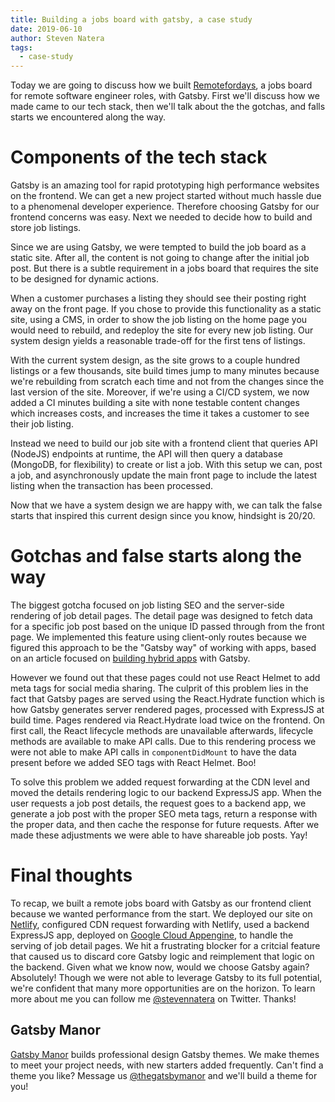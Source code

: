 ```yaml
---
title: Building a jobs board with gatsby, a case study
date: 2019-06-10
author: Steven Natera
tags:
  - case-study
---
```


Today we are going to discuss how we built [Remotefordays](https://remotefordays.com), a jobs board for remote software engineer roles, with Gatsby. First we'll discuss how we made came to our tech stack, then we'll talk about the the gotchas, and falls starts we encountered along the way.

# Components of the tech stack

Gatsby is an amazing tool for rapid prototyping high performance websites on the frontend. We can get a new project started without much hassle due to a phenomenal developer experience. Therefore choosing Gatsby for our frontend concerns was easy. Next we needed to decide how to build and store job listings.

Since we are using Gatsby, we were tempted to build the job board as a static site. After all, the content is not going to change after the initial job post. But there is a subtle requirement in a jobs board that requires the site to be designed for dynamic actions.

When a customer purchases a listing they should see their posting right away on the front page. If you chose to provide this functionality as a static site, using a CMS, in order to show the job listing on the home page you would need to rebuild, and redeploy the site for every new job listing. Our system design yields a reasonable trade-off for the first tens of listings.

With the current system design, as the site grows to a couple hundred listings or a few thousands, site build times jump to many minutes because we're rebuilding from scratch each time and not from the changes since the last version of the site. Moreover, if we're using a CI/CD system, we now added a CI minutes building a site with none testable content changes which increases costs, and increases the time it takes a customer to see their job listing.

Instead we need to build our job site with a frontend client that queries API (NodeJS) endpoints at runtime, the API will then query a database (MongoDB, for flexibility) to create or list a job. With this setup we can, post a job, and asynchronously update the main front page to include the latest listing when the transaction has been processed. 

Now that we have a system design we are happy with, we can talk the false starts that inspired this current design since you know, hindsight is 20/20.

# Gotchas and false starts along the way

The biggest gotcha focused on job listing SEO and the server-side rendering of job detail pages. The detail page was designed to fetch data for a specific job post based on the unique ID passed through from the front page. We implemented this feature using client-only routes because we figured this approach to be the "Gatsby way" of working with apps, based on an article focused on [building hybrid apps](https://www.gatsbyjs.org/docs/building-apps-with-gatsby/) with Gatsby.

However we found out that these pages could not use React Helmet to add meta tags for social media sharing. The culprit of this problem lies in the fact that Gatsby pages are served using the React.Hydrate function which is how Gatsby generates server rendered pages, processed with ExpressJS at build time. Pages rendered via React.Hydrate load twice on the frontend. On first call, the React lifecycle methods are unavailable afterwards, lifecycle methods are available to make API calls. Due to this rendering process we were not able to make API calls in `componentDidMount` to have the data present before we added SEO tags with React Helmet. Boo!

To solve this problem we added request forwarding at the CDN level and moved the details rendering logic to our backend ExpressJS app. When the user requests a job post details, the request goes to a backend app, we generate a job post with the proper SEO meta tags, return a response with the proper data, and then cache the response for future requests. After we made these adjustments we were able to have shareable job posts. Yay!

# Final thoughts

To recap, we built a remote jobs board with Gatsby as our frontend client because we wanted performance from the start. We deployed our site on [Netlify](https://netlify.com), configured CDN request forwarding with Netlify, used a backend ExpressJS app, deployed on [Google Cloud Appengine](https://cloud.google.com/appengine/), to handle the serving of job detail pages. We hit a frustrating blocker for a critcial feature that caused us to discard core Gatsby logic and reimplement that logic on the backend. Given what we know now, would we choose Gatsby again? Absolutely! Though we were not able to leverage Gatsby to its full potential, we're confident that many more opportunities are on the horizon. To learn more about me you can follow me [@stevennatera](https://twitter.com/stevennatera) on Twitter. Thanks!

## Gatsby Manor

[Gatsby Manor](https://gatsbymanor.com) builds professional design Gatsby themes. We make themes to meet your project needs, with new starters added frequently. Can't find a theme you like? Message us [@thegatsbymanor](https://twitter.com/thegatsbymanor) and we'll build a theme for you!

